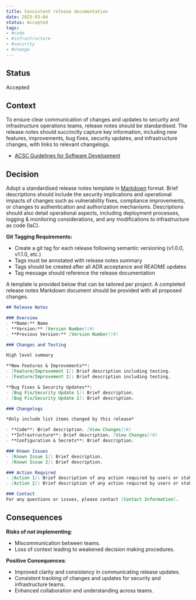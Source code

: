 ```yaml
---
title: Consistent release documentation
date: 2025-03-04
status: Accepted
tags:
- #code
- #infrastructure
- #security
- #change
---
```


## Status

Accepted

## Context

To ensure clear communication of changes and updates to security and infrastructure operations teams, release notes should be standardised. The release notes should succinctly capture key information, including new features, improvements, bug fixes, security updates, and infrastructure changes, with links to relevant changelogs.


- [ACSC Guidelines for Software Development](https://www.cyber.gov.au/resources-business-and-government/essential-cyber-security/ism/cyber-security-guidelines/guidelines-software-development)


## Decision
Adopt a standardised release notes template in [Markdown](https://docs.github.com/en/get-started/writing-on-github/getting-started-with-writing-and-formatting-on-github/basic-writing-and-formatting-syntax) format. Brief descriptions should include the security implications and operational impacts of changes such as vulnerability fixes, compliance improvements, or changes to authentication and authorization mechanisms. Descriptions should also detail operational aspects, including deployment processes, logging & monitoring considerations, and any modifications to infrastructure as code (IaC).

**Git Tagging Requirements:**
- Create a git tag for each release following semantic versioning (v1.0.0, v1.1.0, etc.)
- Tags must be annotated with release notes summary
- Tags should be created after all ADR acceptance and README updates
- Tag message should reference the release documentation

A template is provided below that can be tailored per project. A completed release notes Markdown document should be provided with all proposed changes.

```markdown
## Release Notes

### Overview
- **Name:** Name
- **Version:** [Version Number](#)
- **Previous Version:** [Version Number](#)

### Changes and Testing

High level summary

**New Features & Improvements**:
- [Feature/Improvement 1]: Brief description including testing.
- [Feature/Improvement 2]: Brief description including testing.

**Bug Fixes & Security Updates**:
- [Bug Fix/Security Update 1]: Brief description.
- [Bug Fix/Security Update 2]: Brief description.

### Changelogs

*Only include list items changed by this release*

- **Code**: Brief description. [View Changes](#)
- **Infrastructure**: Brief description. [View Changes](#)
- **Configuration & Secrets**: Brief description.

### Known Issues
- [Known Issue 1]: Brief description.
- [Known Issue 2]: Brief description.

### Action Required
- [Action 1]: Brief description of any action required by users or stakeholders.
- [Action 2]: Brief description of any action required by users or stakeholders.

### Contact
For any questions or issues, please contact [Contact Information].
```

## Consequences

**Risks of not implementing**:

- Miscommunication between teams.
- Loss of context leading to weakened decision making procedures.

**Positive Consequences**:

- Improved clarity and consistency in communicating release updates.
- Consistent tracking of changes and updates for security and infrastructure teams.
- Enhanced collaboration and understanding across teams.